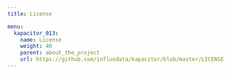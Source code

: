 ```yaml
---
title: License

menu:
  kapacitor_013:
    name: License
    weight: 40
    parent: about_the_project
    url: https://github.com/influxdata/kapacitor/blob/master/LICENSE
---
```

